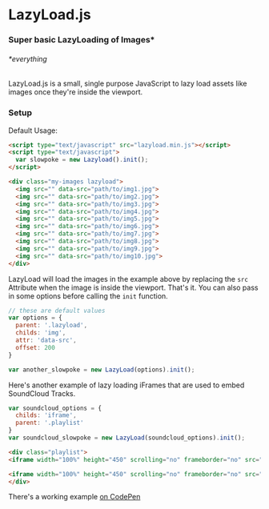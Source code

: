 # LazyLoad.js
### Super basic LazyLoading of Images*
###### *everything

LazyLoad.js is a small, single purpose JavaScript to lazy load assets like images once they're inside the viewport.

### Setup

Default Usage: 

```html
<script type="text/javascript" src="lazyload.min.js"></script>
<script type="text/javascript">
  var slowpoke = new Lazyload().init();
</script>

<div class="my-images lazyload">
  <img src="" data-src="path/to/img1.jpg">
  <img src="" data-src="path/to/img2.jpg">
  <img src="" data-src="path/to/img3.jpg">
  <img src="" data-src="path/to/img4.jpg">
  <img src="" data-src="path/to/img5.jpg">
  <img src="" data-src="path/to/img6.jpg">
  <img src="" data-src="path/to/img7.jpg">
  <img src="" data-src="path/to/img8.jpg">
  <img src="" data-src="path/to/img9.jpg">
  <img src="" data-src="path/to/img10.jpg">
</div>
```

LazyLoad will load the images in the example above by replacing the `src` Attribute when the image is inside the viewport. That's it. You can also pass in some options before calling the `init` function.

```js
// these are default values
var options = {
  parent: '.lazyload',
  childs: 'img',
  attr: 'data-src',
  offset: 200
}

var another_slowpoke = new LazyLoad(options).init();
```

Here's another example of lazy loading iFrames that are used to embed SoundCloud Tracks.

```js
var soundcloud_options = {
  childs: 'iframe',
  parent: '.playlist'
}
var soundcloud_slowpoke = new LazyLoad(soundcloud_options).init();
```
```html
<div class="playlist">
<iframe width="100%" height="450" scrolling="no" frameborder="no" src="" data-src="https://w.soundcloud.com/player/?url=https%3A//api.soundcloud.com/tracks/186211537&amp;auto_play=false&amp;hide_related=false&amp;show_comments=true&amp;show_user=true&amp;show_reposts=false&amp;visual=true"></iframe>

<iframe width="100%" height="450" scrolling="no" frameborder="no" src="" data-src="https://w.soundcloud.com/player/?url=https%3A//api.soundcloud.com/tracks/116098730&amp;auto_play=false&amp;hide_related=false&amp;show_comments=true&amp;show_user=true&amp;show_reposts=false&amp;visual=true"></iframe>
</div>
```

There's a working example [on CodePen](http://s.codepen.io/kevingimbel/full/45f9d5ec398ce9a477361f0c854bcd4b)
